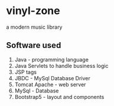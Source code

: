 # vinyl-zone
a modern music library 

## Software used
1. Java - programming language
2. Java Servlets to handle business logic
3. JSP tags
4. JBDC - MySql Database Driver
5. Tomcat Apache - web server
6. MySql - Database
7. Bootstrap5 - layout and components
